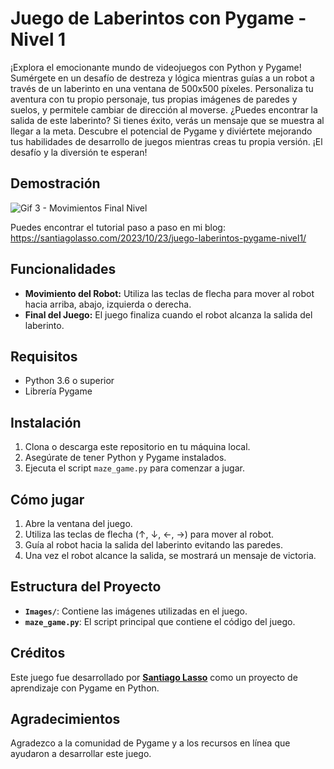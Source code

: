 # Juego de Laberintos con Pygame - Nivel 1

¡Explora el emocionante mundo de videojuegos con Python y Pygame! Sumérgete en un desafío de destreza y lógica mientras guías a un robot a través de un laberinto en una ventana de 500x500 píxeles. Personaliza tu aventura con tu propio personaje, tus propias imágenes de paredes y suelos, y permitele cambiar de dirección al moverse. ¿Puedes encontrar la salida de este laberinto? Si tienes éxito, verás un mensaje que se muestra al llegar a la meta. Descubre el potencial de Pygame y diviértete mejorando tus habilidades de desarrollo de juegos mientras creas tu propia versión. ¡El desafío y la diversión te esperan!

## Demostración
![Gif 3 - Movimientos Final Nivel](https://github.com/santiagolassog/Juego-Laberintos-Pygame-Primer-Nivel/assets/27078128/f2eb6bb3-94b5-435c-9d46-52331d7a98cb)

Puedes encontrar el tutorial paso a paso en mi blog:
https://santiagolasso.com/2023/10/23/juego-laberintos-pygame-nivel1/

## Funcionalidades

- **Movimiento del Robot:** Utiliza las teclas de flecha para mover al robot hacia arriba, abajo, izquierda o derecha.
- **Final del Juego:** El juego finaliza cuando el robot alcanza la salida del laberinto.

## Requisitos

- Python 3.6 o superior
- Librería Pygame

## Instalación

1. Clona o descarga este repositorio en tu máquina local.
2. Asegúrate de tener Python y Pygame instalados.
3. Ejecuta el script `maze_game.py` para comenzar a jugar.

## Cómo jugar

1. Abre la ventana del juego.
2. Utiliza las teclas de flecha (↑, ↓, ←, →) para mover al robot.
3. Guía al robot hacia la salida del laberinto evitando las paredes.
4. Una vez el robot alcance la salida, se mostrará un mensaje de victoria.

## Estructura del Proyecto

- **`Images/`**: Contiene las imágenes utilizadas en el juego.
- **`maze_game.py`**: El script principal que contiene el código del juego.

## Créditos

Este juego fue desarrollado por [**Santiago Lasso**](https://santiagolasso.com/) como un proyecto de aprendizaje con Pygame en Python.

## Agradecimientos

Agradezco a la comunidad de Pygame y a los recursos en línea que ayudaron a desarrollar este juego.
